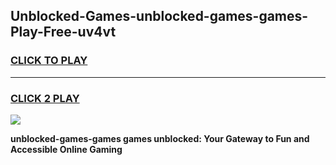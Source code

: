 
## Unblocked-Games-unblocked-games-games-Play-Free-uv4vt
<h3>
<a href="https://premium76.site?title=unblocked-games-games&ref=10A">CLICK TO PLAY</a></h3>
<hr>

<h3>
<a href="https://premium76.site?title=unblocked-games-games&ref=10A">CLICK 2 PLAY</a>
  
</h3>

<a href="https://premium76.site?title=unblocked-games-games&ref=10A"><img src="https://clearcache.store/games.png"></a>


**unblocked-games-games games unblocked: Your Gateway to Fun and Accessible Online Gaming**
